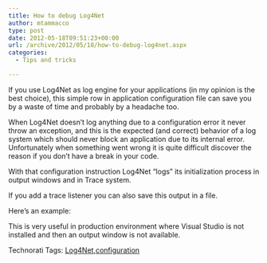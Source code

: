 ```yaml
---
title: How to debug Log4Net
author: mtammacco
type: post
date: 2012-05-18T09:51:23+00:00
url: /archive/2012/05/18/how-to-debug-log4net.aspx
categories:
  - Tips and tricks

---
```

If you use Log4Net as log engine for your applications (in my opinion is the best choice), this simple row in application configuration file can save you by a waste of time and probably by a headache too.



When Log4Net doesn’t log anything due to a configuration error it never throw an exception, and this is the expected (and correct) behavior of a log system which should never block an application due to its internal error. Unfortunately when something went wrong it is quite difficult discover the reason if you don’t have a break in your code.

With that configuration instruction Log4Net “logs” its initialization process in output windows and in Trace system.

If you add a trace listener you can also save this output in a file.

Here’s an example:



This is very useful in production environment where Visual Studio is not installed and then an output window is not available.

<div id="scid:0767317B-992E-4b12-91E0-4F059A8CECA8:4044083e-bb76-4115-bee6-7b6b77c5ca1b" class="wlWriterEditableSmartContent" style="margin: 0px; display: inline; float: none; padding: 0px;">
  Technorati Tags: <a href="http://technorati.com/tags/Log4Net" rel="tag">Log4Net</a>,<a href="http://technorati.com/tags/configuration" rel="tag">configuration</a>
</div>